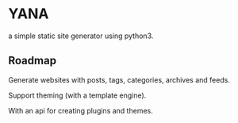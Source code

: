 YANA
=====
a simple static site generator using python3.


Roadmap
-----
Generate websites with posts, tags, categories, archives and feeds.

Support theming (with a template engine).

With an api for creating plugins and themes.

